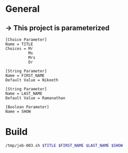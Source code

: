 # General
## -> This project is parameterized

```
[Choice Parameter]
Name = TITLE
Choices = Mr
          Ms
          Mrs
          Dr

[String Parameter]
Name = FIRST_NAME
Default Value = Nikeeth

[String Parameter]
Name = LAST_NAME
Default Value = Ramanathan

[Boolean Parameter]
Name = SHOW
```

# Build

```sh
/tmp/job-003.sh $TITLE $FIRST_NAME $LAST_NAME $SHOW
```
